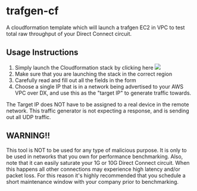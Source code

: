 # trafgen-cf
A cloudformation template which will launch a trafgen EC2 in VPC to test total raw throughput of your Direct Connect circuit.

## Usage Instructions 
1) Simply launch the Cloudformation stack by clicking here <a href="https://console.aws.amazon.com/cloudformation/home?region=us-east-1#/stacks/new?stackName=trafgen-cf&templateURL=https://raw.githubusercontent.com/secureoptions/trafgen-cf/master/trafgen-cf"><img src="https://s3.amazonaws.com/cloudformation-examples/cloudformation-launch-stack.png"/></a>
2) Make sure that you are launching the stack in the correct region
3) Carefully read and fill out all the fields in the form 
4) Choose a single IP that is in a network being advertised to your AWS VPC over DX, and use this as the "target IP" to generate traffic towards. 

The Target IP does NOT have to be assigned to a real device in the remote network. This traffic generator is not expecting a response, and is sending out all UDP traffic.

## WARNING!!
This tool is NOT to be used for any type of malicious purpose. It is only to be used in networks that you own for performance benchmarking. Also, note that it can easily saturate your 1G or 10G Direct Connect circuit. When this happens all other connections may experience high latency and/or packet loss. For this reason it's highly recommended that you schedule a short maintenance window with your company prior to benchmarking.

